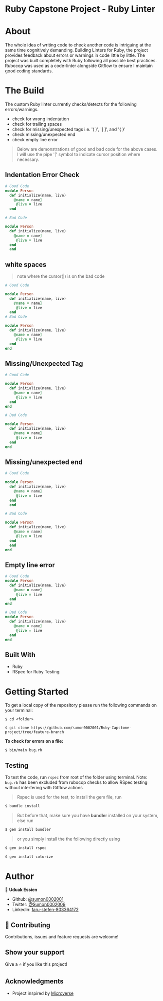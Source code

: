 # Ruby Capstone Project - Ruby Linter



# About 

The whole idea of writing code to check another code is intriguing at the same time cognitively demanding. 
Building Linters for Ruby, the project provides feedback about errors or warnings in code little by little. 
The project was built completely with Ruby following all possible best practices. Rubocop was used as a code-linter alongside Gitflow to ensure I maintain good coding standards.


# The Build
The custom Ruby linter currently checks/detects for the following errors/warnings.
- check for wrong indentation
- check for trailing spaces
- check for missing/unexpected tags i.e. '( )', '[ ]', and '{ }'
- check missing/unexpected end
- check empty line error

> Below are demonstrations of good and bad code for the above cases. I will use the pipe '|' symbol to indicate cursor position where necessary.

## Indentation Error Check
~~~ruby
# Good Code
module Person
  def initialize(name, live)
    @name = name] 
     @live = live
  end

# Bad Code

module Person
  def initialize(name, live)
    @name = name] 
     @live = live
  end
  end
~~~

## white spaces
> note where the cursor(|) is on the bad code 
~~~ruby
# Good Code

module Person
  def initialize(name, live)
    @name = name] 
     @live = live
  end
# Bad Code

module Person
  def initialize(name, live)
    @name = name] 
     @live = live
  end
end
~~~

## Missing/Unexpected Tag
~~~ruby
# Good Code

module Person
  def initialize(name, live)
    @name = name] 
     @live = live
  end
end

# Bad Code

module Person
  def initialize(name, live)
    @name = name] 
     @live = live
  end
end
~~~

## Missing/unexpected end
~~~ruby
# Good Code

module Person
  def initialize(name, live)
    @name = name] 
     @live = live
  end
  end

# Bad Code

module Person
  def initialize(name, live)
    @name = name] 
     @live = live
  end
  end
end
~~~

## Empty line error
~~~ruby
# Good Code
module Person
  def initialize(name, live)
    @name = name] 
     @live = live
  end
end

# Bad Code
module Person
  def initialize(name, live)
    @name = name] 
     @live = live
  end
end
~~~

## Built With
- Ruby
- RSpec for Ruby Testing


# Getting Started

To get a local copy of the repository please run the following commands on your terminal:

```
$ cd <folder>
```

```
$ git clone https://github.com/sumon0002001/Ruby-Capstone-project/tree/feature-branch
```

**To check for errors on a file:** 

~~~bash
$ bin/main bug.rb
~~~

## Testing

To test the code, run `rspec` from root of the folder using terminal.
Note: `bug.rb` has been excluded from rubocop checks to allow RSpec testing without interfering with Gitflow actions

> Rspec is used for the test, to install the gem file, run

~~~bash
$ bundle install 
~~~

> But before that, make sure you have **bundler** installed on your system, else run

~~~bash
$ gem install bundler 
~~~

> or you simply install the the following directly using 

~~~bash
$ gem install rspec 
~~~

~~~bash
$ gem install colorize 
~~~


# Author

👤 **Uduak Essien**

- Github: [@sumon0002001](https://github.com/sumon0002001)
- Twitter: [@Sumon0002009](https://twitter.com/Sumon0002009)
- Linkedin: [faru-stefen-803364172](https://www.linkedin.com/in/faru-stefen-803364172/)


## 🤝 Contributing

Contributions, issues and feature requests are welcome!

## Show your support

Give a ⭐️ if you like this project!

## Acknowledgments

- Project inspired by [Microverse](https://www.microverse.org)
